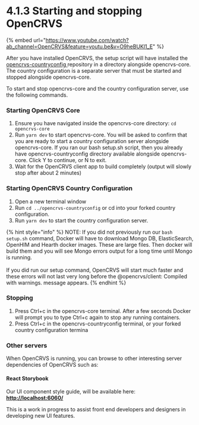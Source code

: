 # 4.1.3 Starting and stopping OpenCRVS

{% embed url="https://www.youtube.com/watch?ab_channel=OpenCRVS&feature=youtu.be&v=O9heBUKl1_E" %}

After you have installed OpenCRVS, the setup script will have installed the [opencrvs-countryconfig ](https://github.com/opencrvs/opencrvs-countryconfig)repository in a directory alongside opencrvs-core. The country configuration is a separate server that must be started and stopped alongside opencrvs-core.

To start and stop opencrvs-core and the country configuration server, use the following commands.

### Starting OpenCRVS Core

1. Ensure you have navigated inside the opencrvs-core directory: `cd opencrvs-core`
2. Run `yarn dev` to start opencrvs-core. You will be asked to confirm that you are ready to start a country configuration server alongside opencrvs-core. If you ran our bash setup.sh script, then you already have opencrvs-countryconfig directory available alongside opencrvs-core. Click Y to continue, or N to exit.
3. Wait for the OpenCRVS client app to build completely (output will slowly stop after about 2 minutes)

### Starting OpenCRVS Country Configuration

1. Open a new terminal window
2. Run `cd ../opencrvs-countryconfig` or cd into your forked country configuration.
3. Run `yarn dev` to start the country configuration server.

{% hint style="info" %}
NOTE: If you did not previously run our `bash setup.sh` command, Docker will have to download Mongo DB, ElasticSearch, OpenHIM and Hearth docker images. These are large files. Then docker will build them and you will see Mongo errors output for a long time until Mongo is running.\
\
If you did run our setup command, OpenCRVS will start much faster and these errors will not last very long before the @opencrvs/client: Compiled with warnings. message appears.
{% endhint %}

### Stopping

1. Press Ctrl+c in the opencrvs-core terminal. After a few seconds Docker will prompt you to type Ctrl+c again to stop any running containers.
2. Press Ctrl+c in the opencrvs-countryconfig terminal, or your forked country configuration termina

### Other servers

When OpenCRVS is running, you can browse to other interesting server dependencies of OpenCRVS such as:

#### React Storybook

Our UI component style guide, will be available here: [**http://localhost:6060/**](http://localhost:6060/)

This is a work in progress to assist front end developers and designers in developing new UI features.
